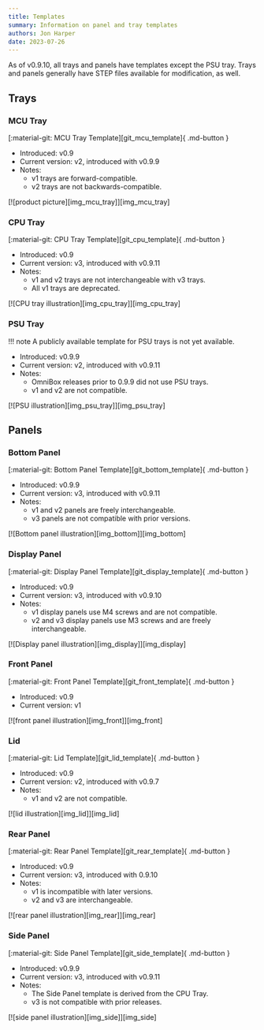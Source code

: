 ```yaml
---
title: Templates
summary: Information on panel and tray templates
authors: Jon Harper
date: 2023-07-26
---
```


As of v0.9.10, all trays and panels have templates except the PSU tray. Trays and panels generally have STEP files available for modification, as well.

## Trays

### MCU Tray

<div markdown class="jh-grid-container jh-grid-2">
<div markdown class="jh-grid-para">

[:material-git: MCU Tray Template][git_mcu_template]{ .md-button }

- Introduced: v0.9
- Current version: v2, introduced with v0.9.9
- Notes:
    - v1 trays are forward-compatible.
    - v2 trays are not backwards-compatible.
</div>
<div markdown class="jh-grid-img">
[![product picture][img_mcu_tray]][img_mcu_tray]
</div>
</div>

### CPU Tray

<div markdown class="jh-grid-container jh-grid-2">
<div markdown class="jh-grid-para">

[:material-git: CPU Tray Template][git_cpu_template]{ .md-button }

- Introduced: v0.9
- Current version: v3, introduced with v0.9.11
- Notes:
    - v1 and v2 trays are not interchangeable with v3 trays.
    - All v1 trays are deprecated.
</div>
<div markdown class="jh-grid-img">
[![CPU tray illustration][img_cpu_tray]][img_cpu_tray]
</div>
</div>

### PSU Tray

<div markdown class="jh-grid-container jh-grid-2">
<div markdown class="jh-grid-para">
!!! note
    A publicly available template for PSU trays is not yet available.

- Introduced: v0.9.9
- Current version: v2, introduced with v0.9.11
- Notes: 
    - OmniBox releases prior to 0.9.9 did not use PSU trays.
    - v1 and v2 are not compatible.
</div>
<div markdown class="jh-grid-img">
[![PSU illustration][img_psu_tray]][img_psu_tray]
</div>
</div>

## Panels

### Bottom Panel

<div markdown class="jh-grid-container jh-grid-2">
<div markdown class="jh-grid-para">

[:material-git: Bottom Panel Template][git_bottom_template]{ .md-button }

- Introduced: v0.9.9
- Current version: v3, introduced with v0.9.11
- Notes: 
    - v1 and v2 panels are freely interchangeable.
    - v3 panels are not compatible with prior versions.
</div>
<div markdown class="jh-grid-img">
[![Bottom panel illustration][img_bottom]][img_bottom]
</div>
</div>

### Display Panel

<div markdown class="jh-grid-container jh-grid-2">
<div markdown class="jh-grid-para">

[:material-git: Display Panel Template][git_display_template]{ .md-button }

- Introduced: v0.9
- Current version: v3, introduced with v0.9.10
- Notes:
    - v1 display panels use M4 screws and are not compatible.
    - v2 and v3 display panels use M3 screws and are freely interchangeable.
</div>
<div markdown class="jh-grid-img">
[![Display panel illustration][img_display]][img_display]
</div>
</div>

### Front Panel

<div markdown class="jh-grid-container jh-grid-2">
<div markdown class="jh-grid-para">

[:material-git: Front Panel Template][git_front_template]{ .md-button }

- Introduced: v0.9
- Current version: v1
</div>
<div markdown class="jh-grid-img">
[![front panel illustration][img_front]][img_front]
</div>
</div>

### Lid

<div markdown class="jh-grid-container jh-grid-2">
<div markdown class="jh-grid-para">

[:material-git: Lid Template][git_lid_template]{ .md-button }

- Introduced: v0.9
- Current version: v2, introduced with v0.9.7
- Notes:
    - v1 and v2 are not compatible.
</div>
<div markdown class="jh-grid-img">
[![lid illustration][img_lid]][img_lid]
</div>
</div>

### Rear Panel

<div markdown class="jh-grid-container jh-grid-2">
<div markdown class="jh-grid-para">

[:material-git: Rear Panel Template][git_rear_template]{ .md-button }

- Introduced: v0.9
- Current version: v3, introduced with 0.9.10
- Notes:
    - v1 is incompatible with later versions.
    - v2 and v3 are interchangeable.
</div>
<div markdown class="jh-grid-img">
[![rear panel illustration][img_rear]][img_rear]
</div>
</div>

### Side Panel

<div markdown class="jh-grid-container jh-grid-2">
<div markdown class="jh-grid-para">

[:material-git: Side Panel Template][git_side_template]{ .md-button }

- Introduced: v0.9.9
- Current version: v3, introduced with v0.9.11
- Notes:
    - The Side Panel template is derived from the CPU Tray.
    - v3 is not compatible with prior releases.
</div>
<div markdown class="jh-grid-img">
[![side panel illustration][img_side]][img_side]
</div>
</div>

[img_mcu_tray]: ../img/components/mcu.webp
[img_cpu_tray]: ../img/components/cpu.webp
[img_lower_bay]: ../img/components/lower_bay.webp
[img_psu_tray]: ../img/components/psu.webp
[img_display]: ../img/components/display.webp
[img_front]: ../img/components/front_panel.webp
[img_bottom]: ../img/components/bottom.webp
[img_rear]: ../img/components/rear.webp
[img_lid]: ../img/components/lid.webp
[img_side]: ../img/components/side.webp